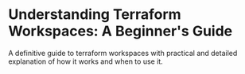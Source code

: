 # Understanding Terraform Workspaces: A Beginner's Guide
A definitive guide to terraform workspaces with practical and detailed explanation of how it works and when to use it.
